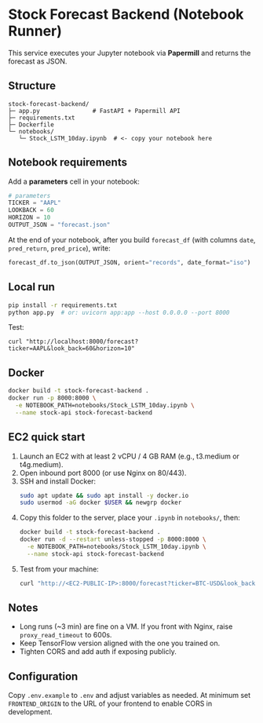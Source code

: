 # Stock Forecast Backend (Notebook Runner)

This service executes your Jupyter notebook via **Papermill** and returns the forecast as JSON.

## Structure

```
stock-forecast-backend/
├─ app.py               # FastAPI + Papermill API
├─ requirements.txt
├─ Dockerfile
└─ notebooks/
   └─ Stock_LSTM_10day.ipynb  # <- copy your notebook here
```

## Notebook requirements

Add a **parameters** cell in your notebook:

```python
# parameters
TICKER = "AAPL"
LOOKBACK = 60
HORIZON = 10
OUTPUT_JSON = "forecast.json"
```

At the end of your notebook, after you build `forecast_df` (with columns `date`, `pred_return`, `pred_price`), write:

```python
forecast_df.to_json(OUTPUT_JSON, orient="records", date_format="iso")
```

## Local run

```bash
pip install -r requirements.txt
python app.py  # or: uvicorn app:app --host 0.0.0.0 --port 8000
```

Test:
```
curl "http://localhost:8000/forecast?ticker=AAPL&look_back=60&horizon=10"
```

## Docker

```bash
docker build -t stock-forecast-backend .
docker run -p 8000:8000 \
  -e NOTEBOOK_PATH=notebooks/Stock_LSTM_10day.ipynb \
  --name stock-api stock-forecast-backend
```

## EC2 quick start

1. Launch an EC2 with at least 2 vCPU / 4 GB RAM (e.g., t3.medium or t4g.medium).
2. Open inbound port 8000 (or use Nginx on 80/443).
3. SSH and install Docker:
   ```bash
   sudo apt update && sudo apt install -y docker.io
   sudo usermod -aG docker $USER && newgrp docker
   ```
4. Copy this folder to the server, place your `.ipynb` in `notebooks/`, then:
   ```bash
   docker build -t stock-forecast-backend .
   docker run -d --restart unless-stopped -p 8000:8000 \
     -e NOTEBOOK_PATH=notebooks/Stock_LSTM_10day.ipynb \
     --name stock-api stock-forecast-backend
   ```
5. Test from your machine:
   ```bash
   curl "http://<EC2-PUBLIC-IP>:8000/forecast?ticker=BTC-USD&look_back=60&horizon=10"
   ```

## Notes
- Long runs (~3 min) are fine on a VM. If you front with Nginx, raise `proxy_read_timeout` to 600s.
- Keep TensorFlow version aligned with the one you trained on.
- Tighten CORS and add auth if exposing publicly.

## Configuration

Copy `.env.example` to `.env` and adjust variables as needed. At minimum set
`FRONTEND_ORIGIN` to the URL of your frontend to enable CORS in development.
